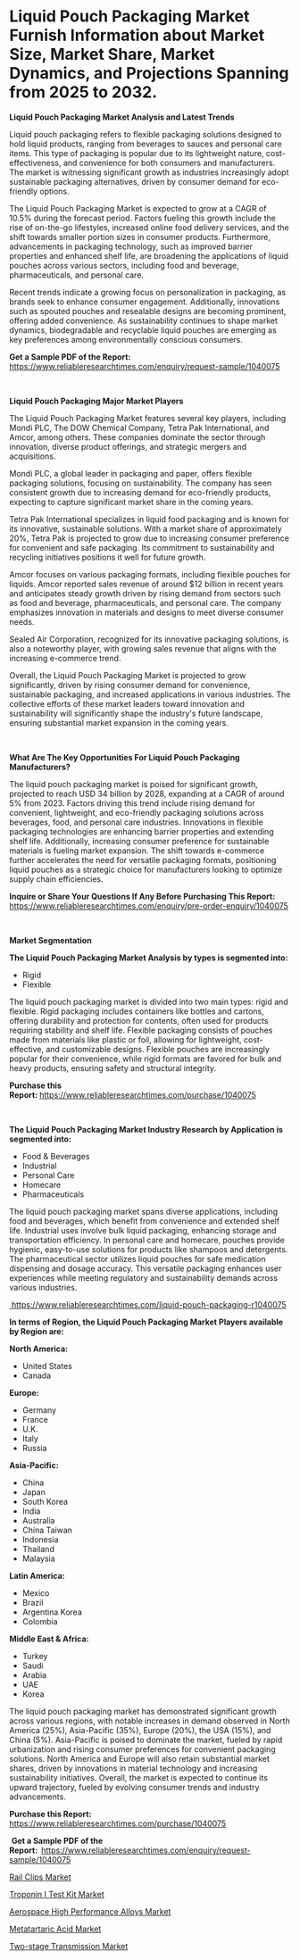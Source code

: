 <p><h1>Liquid Pouch Packaging Market Furnish Information about Market Size, Market Share, Market Dynamics, and Projections Spanning from 2025 to 2032.</h1></p><p><strong>Liquid Pouch Packaging Market Analysis and Latest Trends</strong></p>
<p><p>Liquid pouch packaging refers to flexible packaging solutions designed to hold liquid products, ranging from beverages to sauces and personal care items. This type of packaging is popular due to its lightweight nature, cost-effectiveness, and convenience for both consumers and manufacturers. The market is witnessing significant growth as industries increasingly adopt sustainable packaging alternatives, driven by consumer demand for eco-friendly options.</p><p>The Liquid Pouch Packaging Market is expected to grow at a CAGR of 10.5% during the forecast period. Factors fueling this growth include the rise of on-the-go lifestyles, increased online food delivery services, and the shift towards smaller portion sizes in consumer products. Furthermore, advancements in packaging technology, such as improved barrier properties and enhanced shelf life, are broadening the applications of liquid pouches across various sectors, including food and beverage, pharmaceuticals, and personal care.</p><p>Recent trends indicate a growing focus on personalization in packaging, as brands seek to enhance consumer engagement. Additionally, innovations such as spouted pouches and resealable designs are becoming prominent, offering added convenience. As sustainability continues to shape market dynamics, biodegradable and recyclable liquid pouches are emerging as key preferences among environmentally conscious consumers.</p></p>
<p><strong>Get a Sample PDF of the Report:&nbsp;</strong> <a href="https://www.reliableresearchtimes.com/enquiry/request-sample/1040075?utm_campaign=2105&utm_medium=2&utm_source=Github&utm_content=ia&utm_term=30012025&utm_id=liquid-pouch-packaging">https://www.reliableresearchtimes.com/enquiry/request-sample/1040075</a></p>
<p>&nbsp;</p>
<p><strong>Liquid Pouch Packaging Major Market Players</strong></p>
<p><p>The Liquid Pouch Packaging Market features several key players, including Mondi PLC, The DOW Chemical Company, Tetra Pak International, and Amcor, among others. These companies dominate the sector through innovation, diverse product offerings, and strategic mergers and acquisitions.</p><p>Mondi PLC, a global leader in packaging and paper, offers flexible packaging solutions, focusing on sustainability. The company has seen consistent growth due to increasing demand for eco-friendly products, expecting to capture significant market share in the coming years.</p><p>Tetra Pak International specializes in liquid food packaging and is known for its innovative, sustainable solutions. With a market share of approximately 20%, Tetra Pak is projected to grow due to increasing consumer preference for convenient and safe packaging. Its commitment to sustainability and recycling initiatives positions it well for future growth.</p><p>Amcor focuses on various packaging formats, including flexible pouches for liquids. Amcor reported sales revenue of around $12 billion in recent years and anticipates steady growth driven by rising demand from sectors such as food and beverage, pharmaceuticals, and personal care. The company emphasizes innovation in materials and designs to meet diverse consumer needs.</p><p>Sealed Air Corporation, recognized for its innovative packaging solutions, is also a noteworthy player, with growing sales revenue that aligns with the increasing e-commerce trend.</p><p>Overall, the Liquid Pouch Packaging Market is projected to grow significantly, driven by rising consumer demand for convenience, sustainable packaging, and increased applications in various industries. The collective efforts of these market leaders toward innovation and sustainability will significantly shape the industry's future landscape, ensuring substantial market expansion in the coming years.</p></p>
<p>&nbsp;</p>
<p><strong>What Are The Key Opportunities For Liquid Pouch Packaging Manufacturers?</strong></p>
<p><p>The liquid pouch packaging market is poised for significant growth, projected to reach USD 34 billion by 2028, expanding at a CAGR of around 5% from 2023. Factors driving this trend include rising demand for convenient, lightweight, and eco-friendly packaging solutions across beverages, food, and personal care industries. Innovations in flexible packaging technologies are enhancing barrier properties and extending shelf life. Additionally, increasing consumer preference for sustainable materials is fueling market expansion. The shift towards e-commerce further accelerates the need for versatile packaging formats, positioning liquid pouches as a strategic choice for manufacturers looking to optimize supply chain efficiencies.</p></p>
<p><strong>Inquire or Share Your Questions If Any Before Purchasing This Report:</strong> <a href="https://www.reliableresearchtimes.com/enquiry/pre-order-enquiry/1040075?utm_campaign=2105&utm_medium=2&utm_source=Github&utm_content=ia&utm_term=30012025&utm_id=liquid-pouch-packaging">https://www.reliableresearchtimes.com/enquiry/pre-order-enquiry/1040075</a></p>
<p>&nbsp;</p>
<p><strong>Market Segmentation</strong></p>
<p><strong>The Liquid Pouch Packaging Market Analysis by types is segmented into:</strong></p>
<p><ul><li>Rigid</li><li>Flexible</li></ul></p>
<p><p>The liquid pouch packaging market is divided into two main types: rigid and flexible. Rigid packaging includes containers like bottles and cartons, offering durability and protection for contents, often used for products requiring stability and shelf life. Flexible packaging consists of pouches made from materials like plastic or foil, allowing for lightweight, cost-effective, and customizable designs. Flexible pouches are increasingly popular for their convenience, while rigid formats are favored for bulk and heavy products, ensuring safety and structural integrity.</p></p>
<p><strong>Purchase this Report:&nbsp;</strong><a href="https://www.reliableresearchtimes.com/purchase/1040075?utm_campaign=2105&utm_medium=2&utm_source=Github&utm_content=ia&utm_term=30012025&utm_id=liquid-pouch-packaging">https://www.reliableresearchtimes.com/purchase/1040075</a></p>
<p>&nbsp;</p>
<p><strong>The Liquid Pouch Packaging Market Industry Research by Application is segmented into:</strong></p>
<p><ul><li>Food & Beverages</li><li>Industrial</li><li>Personal Care</li><li>Homecare</li><li>Pharmaceuticals</li></ul></p>
<p><p>The liquid pouch packaging market spans diverse applications, including food and beverages, which benefit from convenience and extended shelf life. Industrial uses involve bulk liquid packaging, enhancing storage and transportation efficiency. In personal care and homecare, pouches provide hygienic, easy-to-use solutions for products like shampoos and detergents. The pharmaceutical sector utilizes liquid pouches for safe medication dispensing and dosage accuracy. This versatile packaging enhances user experiences while meeting regulatory and sustainability demands across various industries.</p></p>
<p><a href="https://www.reliableresearchtimes.com/liquid-pouch-packaging-r1040075?utm_campaign=2105&utm_medium=2&utm_source=Github&utm_content=ia&utm_term=30012025&utm_id=liquid-pouch-packaging">&nbsp;https://www.reliableresearchtimes.com/liquid-pouch-packaging-r1040075</a></p>
<p><strong>In terms of Region, the Liquid Pouch Packaging Market Players available by Region are:</strong></p>
<p>
    <p> <strong> North America: </strong>
        <ul>
            <li>United States</li>
            <li>Canada</li>
        </ul>
        </p> 
    <p> <strong> Europe: </strong>
        <ul>
            <li>Germany</li>
            <li>France</li>
            <li>U.K.</li>
            <li>Italy</li>
            <li>Russia</li>
        </ul>
        </p> 
    <p> <strong> Asia-Pacific: </strong>
        <ul>
            <li>China</li>
            <li>Japan</li>
            <li>South Korea</li>
            <li>India</li>
            <li>Australia</li>
            <li>China Taiwan</li>
            <li>Indonesia</li>
            <li>Thailand</li>
            <li>Malaysia</li>
        </ul>
        </p> 
    <p> <strong> Latin America: </strong>
        <ul>
            <li>Mexico</li>
            <li>Brazil</li>
            <li>Argentina Korea</li>
            <li>Colombia</li>
        </ul>
        </p> 
    <p> <strong> Middle East & Africa: </strong>
        <ul>
            <li>Turkey</li>
            <li>Saudi</li>
            <li>Arabia</li>
            <li>UAE</li>
            <li>Korea</li>
        </ul>
    </p>
    </p>
<p><p>The liquid pouch packaging market has demonstrated significant growth across various regions, with notable increases in demand observed in North America (25%), Asia-Pacific (35%), Europe (20%), the USA (15%), and China (5%). Asia-Pacific is poised to dominate the market, fueled by rapid urbanization and rising consumer preferences for convenient packaging solutions. North America and Europe will also retain substantial market shares, driven by innovations in material technology and increasing sustainability initiatives. Overall, the market is expected to continue its upward trajectory, fueled by evolving consumer trends and industry advancements.</p></p>
<p><strong>Purchase this Report: </strong><a href="https://www.reliableresearchtimes.com/purchase/1040075?utm_campaign=2105&utm_medium=2&utm_source=Github&utm_content=ia&utm_term=30012025&utm_id=liquid-pouch-packaging">https://www.reliableresearchtimes.com/purchase/1040075</a></p>
<p>&nbsp;<strong>Get a Sample PDF of the Report:&nbsp;&nbsp;</strong><a href="https://www.reliableresearchtimes.com/enquiry/request-sample/1040075?utm_campaign=2105&utm_medium=2&utm_source=Github&utm_content=ia&utm_term=30012025&utm_id=liquid-pouch-packaging">https://www.reliableresearchtimes.com/enquiry/request-sample/1040075</a></p>
<p><strong></strong></p>
<p><p><a href="https://github.com/ajayanhaizan/Market-Research-Report-List-1/blob/main/rail-clips-market.md?utm_campaign=2105&utm_medium=2&utm_source=Github&utm_content=ia&utm_term=30012025&utm_id=liquid-pouch-packaging">Rail Clips Market</a></p><p><a href="https://www.linkedin.com/pulse/latest-market-analysis-shows-troponin-i-test-kit-poised-grow-dbbqc?utm_campaign=2105&utm_medium=2&utm_source=Github&utm_content=ia&utm_term=30012025&utm_id=liquid-pouch-packaging">Troponin I Test Kit Market</a></p><p><a href="https://github.com/berbelsagwan/Market-Research-Report-List-1/blob/main/aerospace-high-performance-alloys-market.md?utm_campaign=2105&utm_medium=2&utm_source=Github&utm_content=ia&utm_term=30012025&utm_id=liquid-pouch-packaging">Aerospace High Performance Alloys Market</a></p><p><a href="https://www.linkedin.com/pulse/navigating-metatartaric-acid-market-expert-analysis-forecast-n7hxe?utm_campaign=2105&utm_medium=2&utm_source=Github&utm_content=ia&utm_term=30012025&utm_id=liquid-pouch-packaging">Metatartaric Acid Market</a></p><p><a href="https://www.linkedin.com/pulse/two-stage-transmission-market-segmentation-applications-3qxze?utm_campaign=2105&utm_medium=2&utm_source=Github&utm_content=ia&utm_term=30012025&utm_id=liquid-pouch-packaging">Two-stage Transmission Market</a></p></p>
